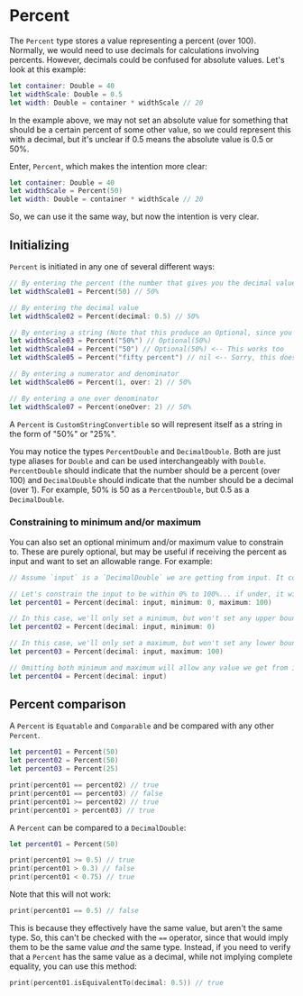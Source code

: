 # Percent

The `Percent` type stores a value representing a percent (over 100). Normally, we would need to use decimals for calculations involving percents. However, decimals could be confused for absolute values. Let's look at this example:

```swift
let container: Double = 40
let widthScale: Double = 0.5
let width: Double = container * widthScale // 20
```

In the example above, we may not set an absolute value for something that should be a certain percent of some other value, so we could represent this with a decimal, but it's unclear if 0.5 means the absolute value is 0.5 or 50%.

Enter, `Percent`, which makes the intention more clear:

```swift
let container: Double = 40
let widthScale = Percent(50)
let width: Double = container * widthScale // 20
```

So, we can use it the same way, but now the intention is very clear.

## Initializing

`Percent` is initiated in any one of several different ways:

```swift
// By entering the percent (the number that gives you the decimal value when divided by 100)
let widthScale01 = Percent(50) // 50%

// By entering the decimal value
let widthScale02 = Percent(decimal: 0.5) // 50%

// By entering a string (Note that this produce an Optional, since you could enter an invalid value that will fail)
let widthScale03 = Percent("50%") // Optional(50%)
let widthScale04 = Percent("50") // Optional(50%) <-- This works too
let widthScale05 = Percent("fifty percent") // nil <-- Sorry, this doesn't work

// By entering a numerator and denominator
let widthScale06 = Percent(1, over: 2) // 50%

// By entering a one over denominator
let widthScale07 = Percent(oneOver: 2) // 50%
```

A `Percent` is `CustomStringConvertible` so will represent itself as a string in the form of "50%" or "25%".

You may notice the types `PercentDouble` and `DecimalDouble`. Both are just type aliases for `Double` and can be used interchangeably with `Double`. `PercentDouble` should indicate that the number should be a percent (over 100) and `DecimalDouble` should indicate that the number should be a decimal (over 1). For example, 50% is 50 as a `PercentDouble`, but 0.5 as a `DecimalDouble`.

### Constraining to minimum and/or maximum

You can also set an optional minimum and/or maximum value to constrain to. These are purely optional, but may be useful if receiving the percent as input and want to set an allowable range. For example:

```swift
// Assume `input` is a `DecimalDouble` we are getting from input. It could be anything, and may be out of our acceptable bounds.

// Let's constrain the input to be within 0% to 100%... if under, it will snap to the minimum. If over, it will snap to the maximum.
let percent01 = Percent(decimal: input, minimum: 0, maximum: 100)

// In this case, we'll only set a minimum, but won't set any upper bounds.
let percent02 = Percent(decimal: input, minimum: 0)

// In this case, we'll only set a maximum, but won't set any lower bounds.
let percent03 = Percent(decimal: input, maximum: 100)

// Omitting both minimum and maximum will allow any value we get from input
let percent04 = Percent(decimal: input)
```

## Percent comparison

A `Percent` is `Equatable` and `Comparable` and be compared with any other `Percent`.

```swift
let percent01 = Percent(50)
let percent02 = Percent(50)
let percent03 = Percent(25)

print(percent01 == percent02) // true
print(percent01 == percent03) // false
print(percent01 >= percent02) // true
print(percent01 > percent03) // true
```

A `Percent` can be compared to a `DecimalDouble`:

```swift
let percent01 = Percent(50)

print(percent01 >= 0.5) // true
print(percent01 > 0.3) // false
print(percent01 < 0.75) // true
```

Note that this will not work:

```swift
print(percent01 == 0.5) // false
```

This is because they effectively have the same value, but aren't the same type. So, this can't be checked with the `==` operator, since that would imply them to be the same value _and_ the same type. Instead, if you need to verify that a `Percent` has the same value as a decimal, while not implying complete equality, you can use this method:

```swift
print(percent01.isEquivalentTo(decimal: 0.5)) // true
```